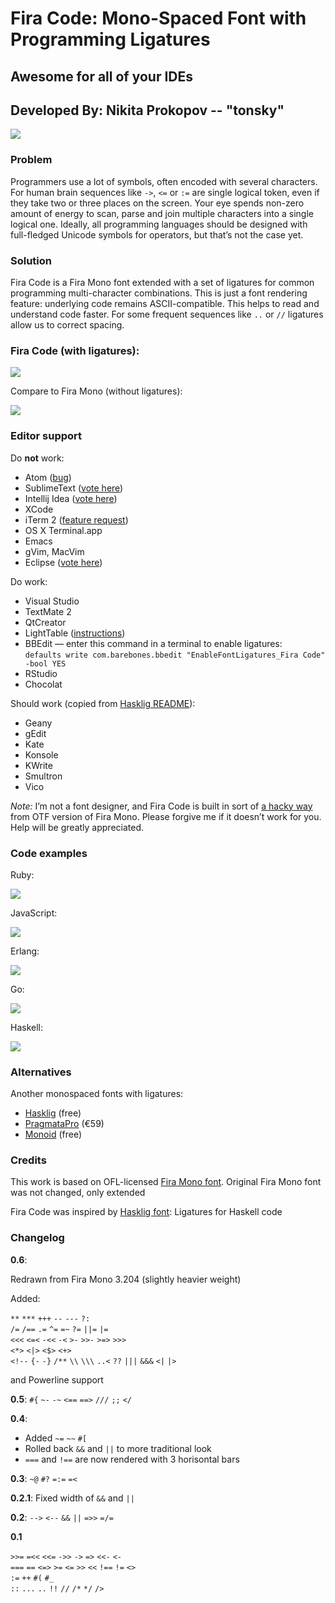 # Fira Code: Mono-Spaced Font with Programming Ligatures
## Awesome for all of your IDEs
## Developed By:  Nikita Prokopov -- "tonsky" 

<img src="https://dl.dropboxusercontent.com/u/561580/imgs/fira_code_logo.svg">

### Problem

Programmers use a lot of symbols, often encoded with several characters. For human brain sequences like `->`, `<=` or `:=` are single logical token, even if they take two or three places on the screen. Your eye spends non-zero amount of energy to scan, parse and join multiple characters into a single logical one. Ideally, all programming languages should be designed with full-fledged Unicode symbols for operators, but that’s not the case yet.

### Solution

Fira Code is a Fira Mono font extended with a set of ligatures for common programming multi-character combinations. This is just a font rendering feature: underlying code remains ASCII-compatible. This helps to read and understand code faster. For some frequent sequences like `..` or `//` ligatures allow us to correct spacing.

### Fira Code (with ligatures):

<img src="https://github.com/tonsky/FiraCode/tree/master/showcases/showcases/all_ligatures.png" />

Compare to Fira Mono (without ligatures):

<img src="https://github.com/tonsky/FiraCode/tree/master/showcases/showcases/no_ligatures.png" />

### Editor support

Do **not** work:

- Atom ([bug](https://github.com/atom/atom/issues/6055))
- SublimeText ([vote here](http://sublimetext.userecho.com/topic/433445-opentype-support-ligatures-curly-quotes-contextual-and-alternate-symbols/))
- Intellij Idea ([vote here](https://youtrack.jetbrains.com/issue/IDEA-127539))
- XCode
- iTerm 2 ([feature request](https://gitlab.com/gnachman/iterm2/issues/3568))
- OS X Terminal.app
- Emacs
- gVim, MacVim
- Eclipse ([vote here](https://bugs.eclipse.org/bugs/show_bug.cgi?id=398656))

Do work:

- Visual Studio
- TextMate 2
- QtCreator
- LightTable ([instructions](https://github.com/LightTable/LightTable/issues/1459#issuecomment-57366504))
- BBEdit — enter this command in a terminal to enable ligatures:  
  `defaults write com.barebones.bbedit "EnableFontLigatures_Fira Code" -bool YES`
- RStudio
- Chocolat

Should work (copied from [Hasklig README](https://github.com/i-tu/Hasklig)):

- Geany
- gEdit
- Kate
- Konsole
- KWrite
- Smultron
- Vico

_Note:_ I’m not a font designer, and Fira Code is built in sort of [a hacky way](https://github.com/mozilla/Fira/issues/62) from OTF version of Fira Mono. Please forgive me if it doesn’t work for you. Help will be greatly appreciated.

### Code examples

Ruby:

<img src="https://github.com/tonsky/FiraCode/tree/master/showcases/showcases/ruby.png" />

JavaScript:

<img src="https://github.com/tonsky/FiraCode/tree/master/showcases/showcases/javascript.png" />


Erlang:

<img src="https://github.com/tonsky/FiraCode/tree/master/showcases/showcases/erlang.png" />

Go:

<img src="https://github.com/tonsky/FiraCode/tree/master/showcases/showcases/go.png" />

Haskell:

<img src="https://github.com/tonsky/FiraCode/tree/master/showcases/showcases/haskell.png" />

### Alternatives

Another monospaced fonts with ligatures:

- [Hasklig](https://github.com/i-tu/Hasklig) (free)
- [PragmataPro](http://www.fsd.it/fonts/pragmatapro.htm) (€59)
- [Monoid](http://larsenwork.com/monoid/) (free)

### Credits

This work is based on OFL-licensed [Fira Mono font](https://github.com/mozilla/Fira). Original Fira Mono font was not changed, only extended

Fira Code was inspired by [Hasklig font](https://github.com/i-tu/Hasklig): Ligatures for Haskell code

### Changelog

**0.6**:

Redrawn from Fira Mono 3.204 (slightly heavier weight)

Added:

`**` `***` `+++` `--` `---` `?:`  
`/=` `/==` `.=` `^=` `=~` `?=` `||=` `|=`  
`<<<` `<=<` `-<<` `-<` `>-` `>>-` `>=>` `>>>`  
`<*>` `<|>` `<$>` `<+>`  
`<!--` `{-` `-}` `/**`  `\\` `\\\`
`..<` `??` `|||` `&&&` `<|` `|>`  
  
and Powerline support

**0.5**: `#{` `~-` `-~` `<==` `==>` `///` `;;` `</`

**0.4**:

- Added `~=` `~~` `#[`
- Rolled back `&&` and `||` to more traditional look
- `===` and `!==` are now rendered with 3 horisontal bars

**0.3**: `~@` `#?` `=:=` `=<`

**0.2.1**: Fixed width of `&&` and `||`

**0.2**: `-->` `<--` `&&` `||` `=>>` `=/=`

**0.1**

`>>=` `=<<` `<<=` `->>` `->` `=>` `<<-` `<-`  
`===` `==` `<=>` `>=` `<=` `>>` `<<` `!==` `!=` `<>`  
`:=` `++` `#(` `#_`  
`::` `...` `..` `!!` `//` `/*` `*/` `/>`  

